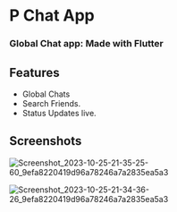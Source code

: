 # P Chat App
### Global Chat app: Made with Flutter
## Features
* Global Chats
* Search Friends.
* Status Updates live.

## Screenshots

![Screenshot_2023-10-25-21-35-25-60_9efa8220419d96a78246a7a2835ea5a3](https://github.com/pranayjoshi/p_chat/assets/35572191/c52edd04-cd0b-48a9-9c3e-86bdf776e7de)

![Screenshot_2023-10-25-21-34-36-26_9efa8220419d96a78246a7a2835ea5a3](https://github.com/pranayjoshi/p_chat/assets/35572191/887d4d71-d681-4523-a869-2f5b9c05771d)
